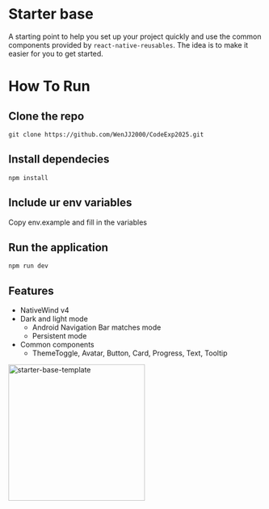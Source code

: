 # Starter base

A starting point to help you set up your project quickly and use the common components provided by `react-native-reusables`. The idea is to make it easier for you to get started.

# How To Run

## Clone the repo

`git clone https://github.com/WenJJ2000/CodeExp2025.git`

## Install dependecies

`npm install`

## Include ur env variables

Copy env.example and fill in the variables

## Run the application

`npm run dev`

## Features

- NativeWind v4
- Dark and light mode
  - Android Navigation Bar matches mode
  - Persistent mode
- Common components
  - ThemeToggle, Avatar, Button, Card, Progress, Text, Tooltip

<img src="https://github.com/mrzachnugent/react-native-reusables/assets/63797719/42c94108-38a7-498b-9c70-18640420f1bc"
     alt="starter-base-template"
     style="width:270px;" />
